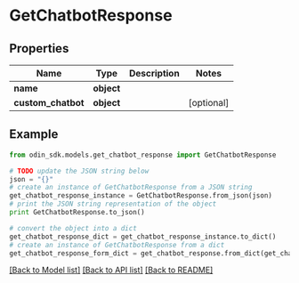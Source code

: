 # GetChatbotResponse


## Properties

Name | Type | Description | Notes
------------ | ------------- | ------------- | -------------
**name** | **object** |  | 
**custom_chatbot** | **object** |  | [optional] 

## Example

```python
from odin_sdk.models.get_chatbot_response import GetChatbotResponse

# TODO update the JSON string below
json = "{}"
# create an instance of GetChatbotResponse from a JSON string
get_chatbot_response_instance = GetChatbotResponse.from_json(json)
# print the JSON string representation of the object
print GetChatbotResponse.to_json()

# convert the object into a dict
get_chatbot_response_dict = get_chatbot_response_instance.to_dict()
# create an instance of GetChatbotResponse from a dict
get_chatbot_response_form_dict = get_chatbot_response.from_dict(get_chatbot_response_dict)
```
[[Back to Model list]](../README.md#documentation-for-models) [[Back to API list]](../README.md#documentation-for-api-endpoints) [[Back to README]](../README.md)


